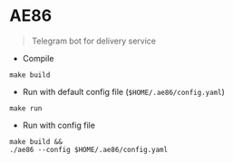 # AE86

> Telegram bot for delivery service

* Compile

```shell
make build
```

* Run with default config file (`$HOME/.ae86/config.yaml`)

```shell
make run
```

* Run with config file

```shell
make build &&
./ae86 --config $HOME/.ae86/config.yaml
```